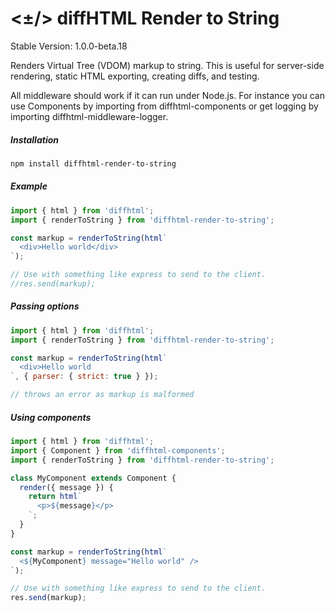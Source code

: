 # <±/> diffHTML Render to String

Stable Version: 1.0.0-beta.18

Renders Virtual Tree (VDOM) markup to string. This is useful for server-side
rendering, static HTML exporting, creating diffs, and testing.

All middleware should work if it can run under Node.js. For instance you can
use Components by importing from diffhtml-components or get logging by
importing diffhtml-middleware-logger.

##### Installation

``` sh
npm install diffhtml-render-to-string
```

##### Example

``` javascript
import { html } from 'diffhtml';
import { renderToString } from 'diffhtml-render-to-string';

const markup = renderToString(html`
  <div>Hello world</div>
`);

// Use with something like express to send to the client.
//res.send(markup);
```

##### Passing options

``` javascript
import { html } from 'diffhtml';
import { renderToString } from 'diffhtml-render-to-string';

const markup = renderToString(html`
  <div>Hello world
`, { parser: { strict: true } });

// throws an error as markup is malformed
```

##### Using components

``` javascript
import { html } from 'diffhtml';
import { Component } from 'diffhtml-components';
import { renderToString } from 'diffhtml-render-to-string';

class MyComponent extends Component {
  render({ message }) {
    return html`
      <p>${message}</p>
    `;
  }
}

const markup = renderToString(html`
  <${MyComponent} message="Hello world" />
`);

// Use with something like express to send to the client.
res.send(markup);
```
